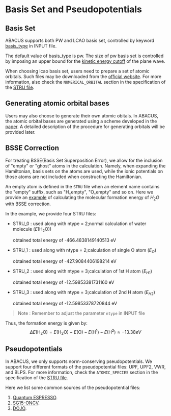 # Basis Set and Pseudopotentials

## Basis Set

ABACUS supports both PW and LCAO basis set, controlled by keyword [basis_type](./input_files/input-main.md#basistype) in INPUT file.

The default value of basis_type is pw. The size of pw basis set is controlled by imposing an upper bound for the [kinetic energy cutoff](./input_files/input-main.md#ecutwfc) of the plane wave.

When choosing lcao basis set, users need to prepare a set of atomic orbitals. Such files may be downloaded from the [official website](http://abacus.ustc.edu.cn/pseudo/list.htm). For more information, also check the `NUMERICAL_ORBITAL` section in the specification of the [STRU file](./input_files/stru.md).

## Generating atomic orbital bases

Users may also choose to generate their own atomic obitals. In ABACUS, the atomic orbital bases are generated using a scheme developed in the [paper](https://iopscience.iop.org/article/10.1088/0953-8984/22/44/445501). A detailed description of the procedure for generating orbitals will be provided later.

## BSSE Correction

For treating BSSE(Basis Set Superposition Error), we allow for the inclusion of "empty" or "ghost" atoms in the calculation. Namely, when expanding the Hamiltonian, basis sets on the atoms are used, while the ionic potentials on those atoms are not included when constructing the Hamiltonian.

An empty atom is defined in the `STRU` file when an element name contains the "empty" suffix, such as "H_empty", "O_empty" and so on. Here we provide an [example](https://github.com/deepmodeling/abacus-develop/tree/develop/examples/bsse/water) of calculating the molecular formation energy of $H_2O$ with BSSE correction.

In the example, we provide four STRU files:

- STRU_0 : used along with ntype = 2;normal calculation of water molecule ($E(\text{H}_2\text{O})$)
    
    obtained total energy of -466.4838149140513 eV
- STRU_1 : used along with ntype = 2;calculation of single O atom ($E_O$)
    
    obtained total energy of -427.9084406198214 eV
- STRU_2 : used along with ntype = 3;calculation of 1st H atom ($E_{H1}$)
    
    obtained total energy of -12.59853381731160 eV
- STRU_3 : used along with ntype = 3;calculation of 2nd H atom ($E_{H2}$)

    obtained total energy of -12.59853378720844 eV

> Note : Remember to adjust the parameter `ntype` in INPUT file

Thus, the formation energy is given by:
$$
\Delta E(\text{H}_2\text{O}) = E(\text{H}_2\text{O}) - E(\text{O}) - E(\text{H}^1) - E(\text{H}^2) \approx -13.38 eV
$$

## Pseudopotentials

In ABACUS, we only supports norm-conserving pseudopotentials. We support four different formats of the pseudopotential files: UPF, UPF2, VWR, and BLPS. For more information, check the `ATOMIC_SPECIES` section in the specification of the [STRU file](./input_files/stru.md).

Here we list some common sources of the pseudopotential files:
1. [Quantum ESPRESSO](http://www.quantum-espresso.org/pseudopotentials/).
2. [SG15-ONCV](http://quantum-simulation.org/potentials/sg15_oncv/upf/).
3. [DOJO](http://www.pseudo-dojo.org/).